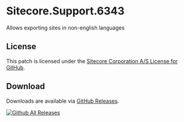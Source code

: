 # Sitecore.Support.6343
Allows exporting sites in non-english languages

## License  
This patch is licensed under the [Sitecore Corporation A/S License for GitHub](https://github.com/sitecoresupport/Sitecore.Support.6343/blob/master/LICENSE).  

## Download  
Downloads are available via [GitHub Releases](https://github.com/sitecoresupport/Sitecore.Support.6343/releases).  

[![Github All Releases](https://img.shields.io/github/downloads/SitecoreSupport/Sitecore.Support.6343/total.svg)](https://github.com/SitecoreSupport/Sitecore.Support.6343/releases)
